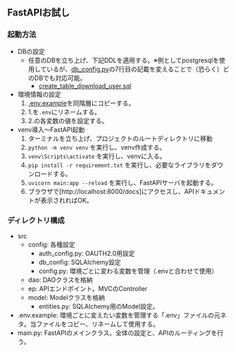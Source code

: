 ## FastAPIお試し

### 起動方法

- DBの設定
  - 任意のDBを立ち上げ、下記DDLを適用する。※例としてpostgresqlを使用しているが、[db_config.py](./src/config/db_config.py)の7行目の記載を変えることで（恐らく）どのDBでも対応可能。
    - [create_table_download_user.sql](./create_table_download_user.sql)
- 環境情報の設定
  1. [.env.example](./.env.example)を同階層にコピーする。
  2. 1.を`.env`にリネームする。
  3. 2.の各変数の値を設定する。
- venv導入～FastAPI起動
  1. ターミナルを立ち上げ、プロジェクトのルートディレクトリに移動
  2. ```python -m venv venv``` を実行し、venv作成する。
  3. ```venv\Scripts\activate``` を実行し、venvに入る。
  4. ```pip install -r requirement.txt``` を実行し、必要なライブラリをダウンロードする。 
  5. ```uvicorn main:app --reload``` を実行し、FastAPIサーバを起動する。
  6. ブラウザで[http://localhost:8000/docs]にアクセスし、APIドキュメントが表示されればOK。

### ディレクトリ構成

- src
  - config: 各種設定
    - auth_config.py: OAUTH2.0用設定
    - db_config: SQLAlchemy設定
    - config.py: 環境ごとに変わる変数を管理（.envと合わせて使用）
  - dao: DAOクラスを格納
  - ep: APIエンドポイント。MVCのController
  - model: Modelクラスを格納
    - entities.py: SQLAlchemy用のModel設定。
- .env.example: 環境ごとに変えたい変数を管理する「.env」ファイルの元ネタ。当ファイルをコピー、リネームして使用する。
- main.py: FastAPIのメインクラス。全体の設定と、APIのルーティングを行う。
  